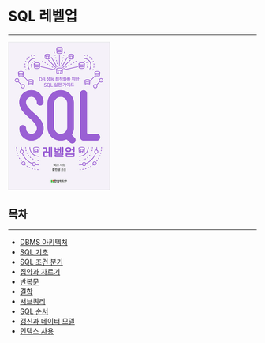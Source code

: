 # SQL 레벨업

---

<img src="../img/sql레벨업.png" height=300px>

## 목차
---
- [DBMS 아키텍처](/SQL%20레벨업/DBMS%20아키텍처.md)
- [SQL 기초](/SQL%20레벨업/Select구문.md)
- [SQL 조건 분기]()
- [집약과 자르기]()
- [반복문]()
- [결합]()
- [서브쿼리]()
- [SQL 순서]()
- [갱신과 데이터 모델]()
- [인덱스 사용]()